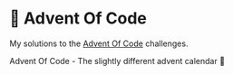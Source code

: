 # 🎄 Advent Of Code
My solutions to the [Advent Of Code](https://adventofcode.com) challenges.

Advent Of Code - The slightly different advent calendar 
🎁
